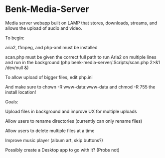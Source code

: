 # Benk-Media-Server
Media server webapp built on LAMP that stores, downloads, streams, and allows the upload of audio and video.

To begin:

aria2, ffmpeg, and php-xml must be installed

scan.php must be given the correct full path to run Aria2 on multiple lines and run in the background (php benk-media-server/.Scripts/scan.php 2>&1 /dev/null &)

To allow upload of bigger files, edit php.ini

And make sure to chown -R www-data:www-data and chmod -R 755 the install location!



Goals:

Upload files in background and improve UX for multiple uploads

Allow users to rename directories (currently can only rename files)

Allow users to delete multiple files at a time

Improve music player (album art, skip buttons?)

Possibly create a Desktop app to go with it? (Probs not)
